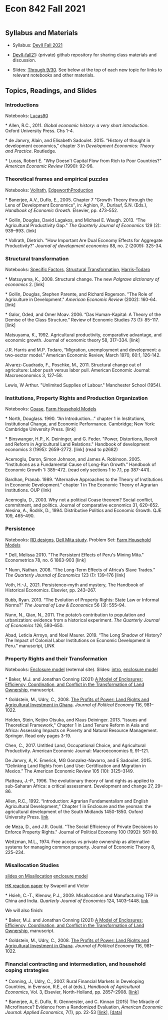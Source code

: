 # Econ 842 Fall 2021 

```{contents}
```

## Syllabus and Materials

- Syllabus: [DevII Fall 2021](https://drive.google.com/file/d/1Mp3PpgudOVyCmTZG9z78oD6UY7dtcvV5/view?usp=sharing)

- [DevII-fall21](https://github.com/jhconning/DevII-fall21/): (private) github repository for sharing class materials and discussion.
  
- Slides: [Through 9/30](https://drive.google.com/file/d/1B_UB32PgV_3X8tYmORv6p5Lm_1VkelU9/view?usp=sharing).  See below at the top of each new topic for links to relevant notebooks and other materials.

## Topics, Readings, and Slides

### Introductions

Notebooks: [Lucas90](../notebooks/Lucas90.ipynb)

\* Allen, R.C., 2011. _Global economic history: a very short introduction_. Oxford University Press. Chs 1-4.

\* de Janvry, Alain, and Elisabeth Sadoulet. 2015. “History of thought in development economics,” chapter 3 in _Development Economics: Theory and Practice_. Routledge.

\* Lucas, Robert E. "Why Doesn't Capital Flow from Rich to Poor Countries?" _American Economic Review_ (1990): 92-96.

### Theoretical frames and empirical puzzles

Notebooks: [Vollrath](../notebooks/Vollrath.ipynb), [EdgeworthProduction](../notebooks/EdgeworthProduction.ipynb)

\* Banerjee, A.V., Duflo, E., 2005. Chapter 7 "Growth Theory through the Lens of Development Economics", in: Aghion, P., Durlauf, S.N. (Eds.), _Handbook of Economic Growth_. Elsevier, pp. 473–552. 

\* Gollin, Douglas, David Lagakos, and Michael E. Waugh. 2013. “The Agricultural Productivity Gap.” _The Quarterly Journal of Economics_ 129 (2): 939–993. (link)  

\* Vollrath, Dietrich. "How Important Are Dual Economy Effects for Aggregate Productivity?" _Journal of development economics_ 88, no. 2 (2009): 325-34.


### Structural transformation

Notebooks: [Specific Factors](../notebooks/SFM.ipynb), [Structural Transformation](../notebooks/StructuralT1.ipynb), [Harris-Todaro](../notebooks/HarrisTodaro.ipynb)

\* Matsuyama, K., 2008. Structural change. The new _Palgrave dictionary of economics_ 2. [link]

\* Gollin, Douglas, Stephen Parente, and Richard Rogerson. "The Role of Agriculture in Development." _American Economic Review_  (2002): 160-64. [link]

\* Galor, Oded, and Omer Moav. 2006. “Das Human-Kapital: A Theory of the Demise of the Class Structure.” Review of Economic Studies 73 (1): 85–117. [link]

Matsuyama, K., 1992. Agricultural productivity, comparative advantage, and economic growth. Journal of economic theory 58, 317–334. [link]

J.R. Harris and M.P. Todaro, “Migration, unemployment and development: a two-sector model.” American Economic Review, March 1970, 60:1, 126-142.

Alvarez-Cuadrado, F., Poschke, M., 2011. Structural change out of agriculture: Labor push versus labor pull. American Economic Journal: Macroeconomics 3, 127–58.

Lewis, W Arthur. "Unlimited Supplies of Labour." Manchester School  (1954).


### Institutions, Property Rights and Production Organization

Notebooks: [Coase](../notebooks/Coase.ipynb), [Farm Household Models](../notebooks/FarmHousehold.ipynb)


\* North, Douglass. 1990. “An Introduction…” chapter 1 in Institutions, Institutional Change, and Economic Performance. Cambridge; New York: Cambridge University Press. [link] 

\* Binswanger, H.P., K. Deininger, and G. Feder. "Power, Distortions, Revolt and Reform in Agricultural Land Relations." Handbook of development economics 3 (1995): 2659-2772. [link] (read to p2682)

Acemoglu, Daron, Simon Johnson, and James A. Robinson. 2005. “Institutions as a Fundamental Cause of Long-Run Growth.” Handbook of Economic Growth 1: 385–472. (read only sections 1 to 7.1,  pp 387-441). 

Bardhan, Pranab. 1989. “Alternative Approaches to the Theory of Institutions in Economic Development.” chapter 1 in The Economic Theory of Agrarian Institutions. OUP (link)

Acemoglu, D., 2003. Why not a political Coase theorem? Social conflict, commitment, and politics. Journal of comparative economics 31, 620–652.
Alesina, A., Rodrik, D., 1994. Distributive Politics and Economic Growth. QJE 109, 465–490.



### Persistence

Notebooks: [RD designs](../notebooks/RDD_R.ipynb),  [Dell Mita study](https://drive.google.com/file/d/19guksdMR5e7Kt6WUYWo2piD_fCiN3E77/view?usp=sharing).  Problem Set: [Farm Household Models](https://drive.google.com/file/d/1e8UakWGxnUAnYUkdXTX5SabJjztkdkxE/view?usp=sharing)

\* Dell, Melissa 2010. "The Persistent Effects of Peru's Mining Mita." Econometrica 78, no. 6 1863-903 [link]
 
\* Nunn, Nathan. 2008. “The Long-Term Effects of Africa’s Slave Trades.” _The Quarterly Journal of Economics_ 123 (1): 139–176 [link]

Voth, H.-J., 2021. Persistence–myth and mystery, The Handbook of Historical Economics. Elsevier, pp. 243–267.

Bubb, Ryan. 2013. “The Evolution of Property Rights: State Law or Informal Norms?” _The Journal of Law & Economics_ 56 (3): 555–94. 

Nunn, N., Qian, N., 2011. The potato’s contribution to population and urbanization: evidence from a historical experiment. _The Quarterly Journal of Economics_ 126, 593–650.

Abad, Leticia Arroyo, and Noel Maurer. 2019. “The Long Shadow of History? The Impact of Colonial Labor Institutions on Economic Development in Peru.” manuscript,  LINK

### Property Rights and their Transformation

Notebooks: [Enclosure model](https://jhconning.github.io/enclosure_book/content.html) (external site).
Slides: [intro](https://drive.google.com/file/d/1G1sTUWV_4lWz7yKdM3e79erywCa53Wls/view?usp=sharing), [enclosure model](https://drive.google.com/file/d/1GIMx53evmGjU17xgbmvskk6acBDvXgR7/view?usp=sharing) 

\* Baker, M.J. and Jonathan Conning (2021) [A Model of Enclosures: Efficiency, Coordination, and Conflict in the Transformation of Land Ownership](https://drive.google.com/file/d/1yhsnk94RIJL5HRMQLJy5nqQD-rApiVzw/view?usp=sharing), manuscript.

\* Goldstein, M., Udry, C., 2008. [The Profits of Power: Land Rights and Agricultural Investment in Ghana](https://www.journals.uchicago.edu/doi/full/10.1086/595561?casa_token=TUHsqwDGot4AAAAA:OXKDpVbmTDp2qMpwB9gSocuzYKKkGeRpF1KmuaMKyUfD0NfhKqwHl71kw_sOcUTRRKq8PGHwig). _Journal of Political Economy_ 116, 981–1022.

Holden, Stein, Keijiro Otsuka, and Klaus Deininger. 2013. "Issues and Theoretical Framework,"  Chapter 1 in Land Tenure Reform in Asia and Africa: Assessing Impacts on Poverty and Natural Resource Management. Springer. Read only pages 3-19.
 
Chen, C., 2017. Untitled Land, Occupational Choice, and Agricultural Productivity. American Economic Journal: Macroeconomics 9, 91–121. 

De Janvry, A, K. Emerick, MG Gonzalez-Navarro, and E Sadoulet. 2015. “Delinking Land Rights from Land Use: Certification and Migration in Mexico.” The American Economic Review 105 (10): 3125–3149.

Platteau, J.-P., 1996. The evolutionary theory of land rights as applied to sub-Saharan Africa: a critical assessment. Development and change 27, 29–86.

Allen, R.C., 1992. “Introduction: Agrarian Fundamentalism and English Agricultural Development,” Chapter 1 in Enclosure and the yeoman: the agricultural development of the South Midlands 1450-1850. Oxford University Press. [link](https://drive.google.com/file/d/1CcTIQD2uFwZ7cz8dwYHZj_56S6EdaKsY/view?usp=sharing)

de Meza, D., and J.R. Gould. "The Social Efficiency of Private Decisions to Enforce Property Rights." Journal of Political Economy 100 (1992): 561-80.

Weitzman, M.L., 1974. Free access vs private ownership as alternative systems for managing common property. Journal of Economic Theory 8, 225–234. 


### Misallocation Studies

[slides on Misallocation](https://drive.google.com/file/d/10cdCPZjp8iNeEvtniiT4WdT1gDacR7bT/view?usp=sharing)
[enclosure model](https://drive.google.com/file/d/1GIMx53evmGjU17xgbmvskk6acBDvXgR7/view?usp=sharing) 

[HK reaction paper](https://drive.google.com/file/d/10pdarEP52S8lvZawFqAQH56PfTfPRZqb/view?usp=sharing) by Swapnil and Victor

\* Hsieh, C.-T., Klenow, P.J., 2009. Misallocation and Manufacturing TFP in China and India. _Quarterly Journal of Economics_ 124, 1403–1448. [link](http://klenow.com/HsiehKlenow_LifeCycle.pdf)

We will also finish: 

\* Baker, M.J. and Jonathan Conning (2021) [A Model of Enclosures: Efficiency, Coordination, and Conflict in the Transformation of Land Ownership](https://drive.google.com/file/d/1yhsnk94RIJL5HRMQLJy5nqQD-rApiVzw/view?usp=sharing), manuscript.

\* Goldstein, M., Udry, C., 2008. [The Profits of Power: Land Rights and Agricultural Investment in Ghana](https://www.journals.uchicago.edu/doi/full/10.1086/595561?casa_token=TUHsqwDGot4AAAAA:OXKDpVbmTDp2qMpwB9gSocuzYKKkGeRpF1KmuaMKyUfD0NfhKqwHl71kw_sOcUTRRKq8PGHwig). _Journal of Political Economy_ 116, 981–1022.

### Financial contracting and intermediation, and household coping strategies

\* Conning, J., Udry, C., 2007. Rural Financial Markets in Developing Countries, in Evenson, R.E., et al (eds.), _Handbook of Agricultural Economics_, Vol. 3, Elsevier, North-Holland, pp. 2857–2908. [[link](https://drive.google.com/file/d/1Mw31p2Bm3zKT-wOlOgu9ep1SRDFB_B97/view?usp=sharing)]

\* Banerjee, A, E. Duflo, R. Glennerster, and C. Kinnan (2015) The Miracle of Microfinance? Evidence from a Randomized Evaluation, _American Economic Journal: Applied Economics_, 7(1), pp. 22-53 [[link](https://www.aeaweb.org/articles?id=10.1257%2Fapp.20130533&source=post_page)], [[data](https://www.openicpsr.org/openicpsr/project/113599/version/V1/view;jsessionid=DC6CE840C07BA1EC354BFBF320103E88)]
